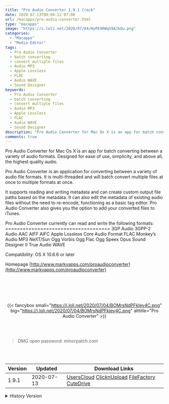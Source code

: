 ```yaml
---
title: "Pro Audio Converter 1.9.1 Crack"
date: 2020-07-13T00:04:12-07:00
url: /macapps/pro-audio-converter.html
type: "macapps"
image: "https://i.loli.net/2020/07/04/HyPE4RWqS9AJkQu.png"
categories:
  - "Macapps"
  - "Media Editor"
tags:
  - Pro Audio Converter
  - batch converting
  - convert multiple files
  - Audio MP3
  - Apple Lossless
  - FLAC
  - Audio WAVE
  - Sound Designer
keywords:
  - Pro Audio Converter
  - batch converting
  - convert multiple files
  - Audio MP3
  - Apple Lossless
  - FLAC
  - Audio WAVE
  - Sound Designer
description: "Pro Audio Converter for Mac Os X is an app for batch converting between a variety of audio formats. Designed for ease of use, simplicity, and above all, the highest quality audio"
comments: true
---
```


Pro Audio Converter for Mac Os X is an app for batch converting between a variety of audio formats. Designed for ease of use, simplicity, and above all, the highest quality audio.

Pro Audio Converter is an application for converting between a variety of audio file formats. It is multi-threaded and will batch convert multiple files at once to multiple formats at once. 

It supports reading and writing metadata and can create custom output file paths based on the metadata. It can also edit the metadata of existing audio files without the need to re-encode, functioning as a basic tag editor. Pro Audio Converter also gives you the option to add your converted files to iTunes.

Pro Audio Converter currently can read and write the following formats: ==================================== 3GP Audio 3GPP-2 Audio AAC AIFF AIFC Apple Lossless Core Audio Format FLAC Monkey’s Audio MP3 NeXT/Sun Ogg Vorbis Ogg Flac Ogg Speex Opus Sound Designer II True Audio WAVE

Compatibility: OS X 10.6.6 or later

Homepage [http://www.markvapps.com/proaudioconverter](http://www.markvapps.com/proaudioconverter)

<br/>
<br/>
<script async src="https://pagead2.googlesyndication.com/pagead/js/adsbygoogle.js"></script>
<ins class="adsbygoogle"
     style="display:block; text-align:center;"
     data-ad-layout="in-article"
     data-ad-format="fluid"
     data-ad-client="ca-pub-8746275014476192"
     data-ad-slot="5144997159"></ins>
<script>
     (adsbygoogle = window.adsbygoogle || []).push({});
</script>
<br/>
<br/>


<center>

{{< fancybox small="https://i.loli.net/2020/07/04/BOMrsNdPFkIev4C.png" big="https://i.loli.net/2020/07/04/BOMrsNdPFkIev4C.png" alttitle="Pro Audio Converter" >}}

</center>

<br/>
<br/>


> DMG open password: minorpatch.com

<br/>

<br/>
<div id="history_version" class="history_version">

| Version | Updated | Download Links |
| ---- | ---- | ---- |
| 1.9.1 | 2020-07-13 | [UsersCloud](https://ouo.io/Ye1XnF)   [ClicknUpload](https://ouo.io/MR54tr)   [FileFactory](https://ouo.io/WLAvOdr)   [CuteDrive](https://ouo.io/I8f7DAS) |
<details>
<summary>History Version</summary>

| Version | Updated | Download Links |
| ---- | ---- | ---- |
| 1.9.0 | 2020-07-04 | [UsersCloud](https://ouo.io/D94Srh)   [ClicknUpload](https://ouo.io/9Qmg1l)   [FileFactory](https://ouo.io/5947qK)   [CuteDrive](https://ouo.io/NJreJo) |
</details>

</div>
